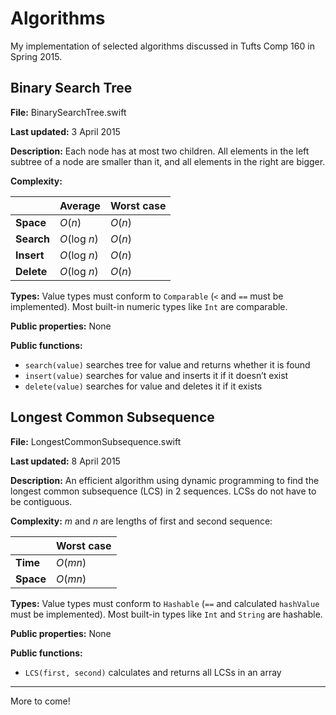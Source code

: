 # Algorithms

My implementation of selected algorithms discussed in Tufts Comp 160 in Spring 2015.

## Binary Search Tree

**File:** BinarySearchTree.swift

**Last updated:** 3 April 2015

**Description:** Each node has at most two children. All elements in the left subtree of a node are smaller than it, and all elements in the right are bigger.

**Complexity:**

|          |Average     |Worst case|
|----------|------------|----------|
|**Space** |*O*(*n*)    |*O*(*n*)  |
|**Search**|*O*(log *n*)|*O*(*n*)  |
|**Insert**|*O*(log *n*)|*O*(*n*)  |
|**Delete**|*O*(log *n*)|*O*(*n*)  |

**Types:** Value types must conform to `Comparable` (`<` and `==` must be implemented). Most built-in numeric types like `Int` are comparable.

**Public properties:** None

**Public functions:**
- `search(value)` searches tree for value and returns whether it is found
- `insert(value)` searches for value and inserts it if it doesn’t exist
- `delete(value)` searches for value and deletes it if it exists

## Longest Common Subsequence

**File:** LongestCommonSubsequence.swift

**Last updated:** 8 April 2015

**Description:** An efficient algorithm using dynamic programming to find the longest common subsequence (LCS) in 2 sequences. LCSs do not have to be contiguous.

**Complexity:** *m* and *n* are lengths of first and second sequence:

|         |Worst case|
|---------|----------|
|**Time** |*O*(*mn*) |
|**Space**|*O*(*mn*) |

**Types:** Value types must conform to `Hashable` (`==` and calculated `hashValue` must be implemented). Most built-in types like `Int` and `String` are hashable.

**Public properties:** None

**Public functions:**
- `LCS(first, second)` calculates and returns all LCSs in an array

---

More to come!